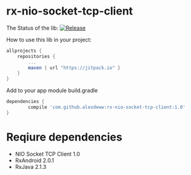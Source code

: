 # rx-nio-socket-tcp-client

The Status of the lib: 
[![Release](https://jitpack.io/v/alexdeww/rx-nio-socket-tcp-client.svg)](https://jitpack.io/#AlexDeww/rx-nio-socket-tcp-client/1.0)

How to use this lib in your project:
```gradle
allprojects {
	repositories {
		...
		maven { url "https://jitpack.io" }
	}
}
```

Add to your app module build.gradle
```gradle
dependencies {
        compile 'com.github.alexdeww:rx-nio-socket-tcp-client:1.0'
}
```

# Reqiure dependencies
* NIO Socket TCP Client 1.0
* RxAndroid 2.0.1
* RxJava 2.1.3
